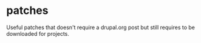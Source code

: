 # patches
Useful patches that doesn't require a drupal.org post but still requires to be downloaded for projects.
